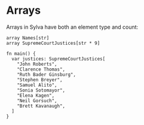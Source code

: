 # Arrays

Arrays in Sylva have both an element type and count:

```sylva
array Names[str]
array SupremeCourtJustices[str * 9]

fn main() {
  var justices: SupremeCourtJustices[
    "John Roberts",
    "Clarence Thomas",
    "Ruth Bader Ginsburg",
    "Stephen Breyer",
    "Samuel Alito",
    "Sonia Sotomayor",
    "Elena Kagen",
    "Neil Gorsuch",
    "Brett Kavanaugh",
  ]
}
```
